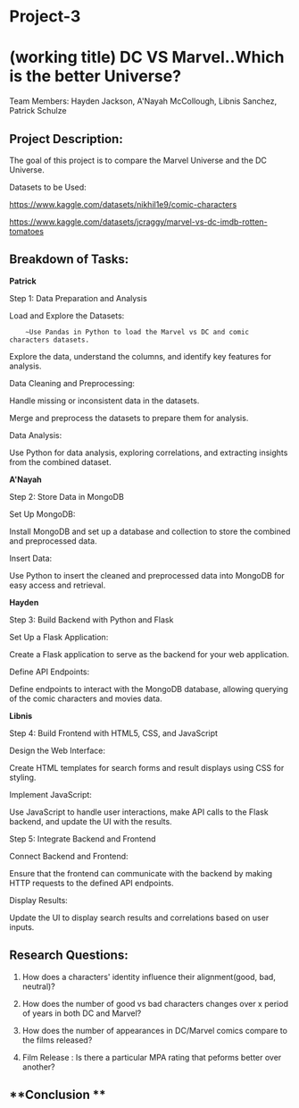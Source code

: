# Project-3
# (working title) DC VS Marvel..Which is the better Universe? 
Team Members: Hayden Jackson, A'Nayah McCollough, Libnis Sanchez, Patrick Schulze

**Project Description:**
-------------------------

The goal of this project is to compare the Marvel Universe and the DC Universe.


Datasets to be Used:

https://www.kaggle.com/datasets/nikhil1e9/comic-characters

https://www.kaggle.com/datasets/jcraggy/marvel-vs-dc-imdb-rotten-tomatoes


Breakdown of Tasks:
--------------------

**Patrick**

Step 1: Data Preparation and Analysis

Load and Explore the Datasets:

        ~Use Pandas in Python to load the Marvel vs DC and comic characters datasets.

  Explore the data, understand the columns, and identify key features for analysis.

Data Cleaning and Preprocessing:

  Handle missing or inconsistent data in the datasets.

  Merge and preprocess the datasets to prepare them for analysis.

Data Analysis:

  Use Python for data analysis, exploring correlations, and extracting insights from the combined dataset.

**A'Nayah**

Step 2: Store Data in MongoDB

Set Up MongoDB:

  Install MongoDB and set up a database and collection to store the combined and preprocessed data.

Insert Data:

  Use Python to insert the cleaned and preprocessed data into MongoDB for easy access and retrieval.

**Hayden**

Step 3: Build Backend with Python and Flask

  Set Up a Flask Application:

  Create a Flask application to serve as the backend for your web application.

Define API Endpoints:

  Define endpoints to interact with the MongoDB database, allowing querying of the comic characters and movies data.

**Libnis**

Step 4: Build Frontend with HTML5, CSS, and JavaScript

  Design the Web Interface:

  Create HTML templates for search forms and result displays using CSS for styling.

Implement JavaScript:

  Use JavaScript to handle user interactions, make API calls to the Flask backend, and update the UI with the results.

Step 5: Integrate Backend and Frontend

Connect Backend and Frontend:

  Ensure that the frontend can communicate with the backend by making HTTP requests to the defined API endpoints.

Display Results:

  Update the UI to display search results and correlations based on user inputs.

**Research Questions:** 
---------------------

1. How does a characters' identity influence their alignment(good, bad, neutral)?

2.   How does the number of good vs bad characters changes over x period of years in both DC and Marvel?

3.   How does the number of appearances in  DC/Marvel comics compare to the films released?

4.   Film Release : Is there a particular MPA rating that peforms better over another?

**Conclusion **
--------------------

